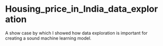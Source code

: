 # Housing_price_in_India_data_exploration
A show case by which I showed how data exploration is important for creating a sound machine learning model. 
